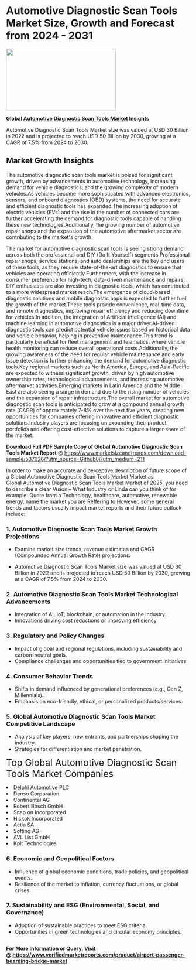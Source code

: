 <H1>Automotive Diagnostic Scan Tools Market Size, Growth and Forecast from 2024 - 2031</H1><img class="aligncenter size-medium wp-image-584254" src="https://thirdeyenews.in/wp-content/uploads/2024/09/Global-Market-Research-300x168.jpeg" alt="" width="300" height="168" /><p><strong>Global&nbsp;<a href="https://www.marketsizeandtrends.com/download-sample/537626/?utm_source=Github8j?utm_medium=211">Automotive Diagnostic Scan Tools Market</a> Insights</strong></p><p>Automotive Diagnostic Scan Tools Market size was valued at USD 30 Billion in 2022 and is projected to reach USD 50 Billion by 2030, growing at a CAGR of 7.5% from 2024 to 2030.</p><p><h2>Market Growth Insights</h2> <p>The automotive diagnostic scan tools market is poised for significant growth, driven by advancements in automotive technology, increasing demand for vehicle diagnostics, and the growing complexity of modern vehicles.As vehicles become more sophisticated with advanced electronics, sensors, and onboard diagnostics (OBD) systems, the need for accurate and efficient diagnostic tools has expanded.The increasing adoption of electric vehicles (EVs) and the rise in the number of connected cars are further accelerating the demand for diagnostic tools capable of handling these new technologies.Additionally, the growing number of automotive repair shops and the expansion of the automotive aftermarket sector are contributing to the market's growth.</p> <p>The market for automotive diagnostic scan tools is seeing strong demand across both the professional and DIY (Do It Yourself) segments.Professional repair shops, service stations, and auto dealerships are the key end users of these tools, as they require state-of-the-art diagnostics to ensure that vehicles are operating efficiently.Furthermore, with the increase in consumer preference for high-tech, data-driven maintenance and repairs, DIY enthusiasts are also investing in diagnostic tools, which has contributed to a more widespread market reach.The emergence of cloud-based diagnostic solutions and mobile diagnostic apps is expected to further fuel the growth of the market.These tools provide convenience, real-time data, and remote diagnostics, improving repair efficiency and reducing downtime for vehicles.In addition, the integration of Artificial Intelligence (AI) and machine learning in automotive diagnostics is a major driver.AI-driven diagnostic tools can predict potential vehicle issues based on historical data and vehicle behavior, helping in preventive maintenance.This trend is particularly beneficial for fleet management and telematics, where vehicle health monitoring can reduce overall operational costs.Additionally, the growing awareness of the need for regular vehicle maintenance and early issue detection is further enhancing the demand for automotive diagnostic tools.Key regional markets such as North America, Europe, and Asia-Pacific are expected to witness significant growth, driven by high automotive ownership rates, technological advancements, and increasing automotive aftermarket activities.Emerging markets in Latin America and the Middle East are also seeing a surge in demand due to the rising number of vehicles and the expansion of repair infrastructure.The overall market for automotive diagnostic scan tools is anticipated to grow at a compound annual growth rate (CAGR) of approximately 7-8% over the next five years, creating new opportunities for companies offering innovative and efficient diagnostic solutions.Industry players are focusing on expanding their product portfolios and offering cost-effective solutions to capture a larger share of the market.<p><span class=""><strong>Download Full PDF Sample Copy of Global Automotive Diagnostic Scan Tools Market Report</strong> @ <a href="https://www.marketsizeandtrends.com/download-sample/537626/?utm_source=Github8j?utm_medium=211" target="_blank">https://www.marketsizeandtrends.com/download-sample/537626/?utm_source=Github8j?utm_medium=211</a></span></p><p>In order to make an accurate and perceptive description of future scope of a Global&nbsp;Automotive Diagnostic Scan Tools Market Market as Global&nbsp;Automotive Diagnostic Scan Tools Market Market of 2025, you need to describe a clear Vision &ndash; What Industry or Linda can you think of for example: Quote from a Technology, healthcare, automotive, renewable energy, name the market you are Reffering to.However, some general trends and factors usually impact market reports and their future outlook include:</p><h3>1.&nbsp;<strong>Automotive Diagnostic Scan Tools Market Growth Projections</strong></h3><ul><li>Examine market size trends, revenue estimates and CAGR (Compounded Annual Growth Rate) projections.</li><li><p>Automotive Diagnostic Scan Tools Market size was valued at USD 30 Billion in 2022 and is projected to reach USD 50 Billion by 2030, growing at a CAGR of 7.5% from 2024 to 2030.</p></li></ul><h3>2.&nbsp;<strong>Automotive Diagnostic Scan Tools Market Technological Advancements</strong></h3><ul><li>Integration of AI, IoT, blockchain, or automation in the industry.</li><li>Innovations driving cost reductions or improving efficiency.</li></ul><h3>3.&nbsp;<strong>Regulatory and Policy Changes</strong></h3><ul><li>Impact of global and regional regulations, including sustainability and carbon-neutral goals.</li><li>Compliance challenges and opportunities tied to government initiatives.</li></ul><h3>4.&nbsp;<strong>Consumer Behavior Trends</strong></h3><ul><li>Shifts in demand influenced by generational preferences (e.g., Gen Z, Millennials).</li><li>Emphasis on eco-friendly, ethical, or personalized products/services.</li></ul><h3>5.&nbsp;<strong>Global Automotive Diagnostic Scan Tools Market Competitive Landscape</strong></h3><ul><li>Analysis of key players, new entrants, and partnerships shaping the industry.</li><li>Strategies for differentiation and market penetration.</li></ul><p data-pm-slice="1 1 []"><span style="color: inherit; font-family: inherit; font-size: 25px;">Top Global Automotive Diagnostic Scan Tools Market Companies</span></p><div class="" data-test-id=""><p><li>Delphi Automotive PLC</li><li> Denso Corporation</li><li> Continental AG</li><li> Robert Bosch GmbH</li><li> Snap on Incorporated</li><li> Hickok Incorporated</li><li> Actia SA</li><li> Softing AG</li><li> AVL List GmbH</li><li> Kpit Technologies</li></p></div><h3>6.&nbsp;<strong>Economic and Geopolitical Factors</strong></h3><ul><li>Influence of global economic conditions, trade policies, and geopolitical events.</li><li>Resilience of the market to inflation, currency fluctuations, or global crises.</li></ul><h3>7.&nbsp;<strong>Sustainability and ESG (Environmental, Social, and Governance)</strong></h3><ul><li>Adoption of sustainable practices to meet ESG criteria.</li><li>Opportunities in green technologies and circular economy principles.</li></ul><h2><strong style="font-size: 14px;">For More Information or Query, Visit @&nbsp;</strong><a style="background-color: #ffffff; font-size: 14px;" href="https://www.marketsizeandtrends.com/report/automotive-diagnostic-scan-tools-market/" target="_blank">https://www.verifiedmarketreports.com/product/airport-passenger-boarding-bridge-market</a></h2>